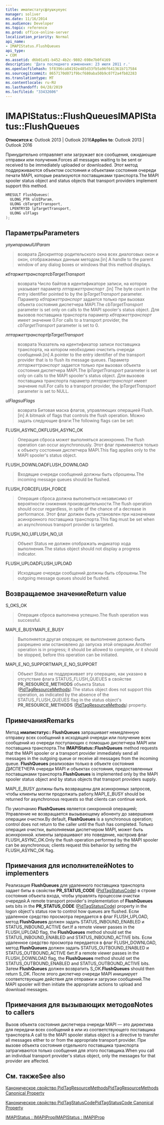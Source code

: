 ```yaml
---
title: имапистатусфлушкуеуес
manager: soliver
ms.date: 11/16/2014
ms.audience: Developer
ms.topic: reference
ms.prod: office-online-server
localization_priority: Normal
api_name:
- IMAPIStatus.FlushQueues
api_type:
- COM
ms.assetid: d6b01a91-b452-4b2c-9802-698e7b0f4169
description: 'Дата последнего изменения: 23 июля 2011 г.'
ms.openlocfilehash: 5f8396ca84192e485d33fb5a96f641361b717584
ms.sourcegitcommit: 8657170d071f9bcf680aba50b9c07f2a4fb82283
ms.translationtype: MT
ms.contentlocale: ru-RU
ms.lasthandoff: 04/28/2019
ms.locfileid: "33432606"
---
```

# <a name="imapistatusflushqueues"></a><span data-ttu-id="34c81-103">IMAPIStatus::FlushQueues</span><span class="sxs-lookup"><span data-stu-id="34c81-103">IMAPIStatus::FlushQueues</span></span>

  
  
<span data-ttu-id="34c81-104">**Относится к**: Outlook 2013 | Outlook 2016</span><span class="sxs-lookup"><span data-stu-id="34c81-104">**Applies to**: Outlook 2013 | Outlook 2016</span></span> 
  
<span data-ttu-id="34c81-105">Принудительно отправляет или загружает все сообщения, ожидающие отправки или получения.</span><span class="sxs-lookup"><span data-stu-id="34c81-105">Forces all messages waiting to be sent or received to be immediately uploaded or downloaded.</span></span> <span data-ttu-id="34c81-106">Этот метод поддерживаются объектом состояния и объектами состояния очереди печати MAPI, которые реализуются поставщиками транспорта.</span><span class="sxs-lookup"><span data-stu-id="34c81-106">The MAPI spooler status object and status objects that transport providers implement support this method.</span></span>
  
```cpp
HRESULT FlushQueues(
  ULONG_PTR ulUIParam,
  ULONG cbTargetTransport,
  LPENTRYID lpTargetTransport,
  ULONG ulFlags
);
```

## <a name="parameters"></a><span data-ttu-id="34c81-107">Параметры</span><span class="sxs-lookup"><span data-stu-id="34c81-107">Parameters</span></span>

 <span data-ttu-id="34c81-108">_улуипарам_</span><span class="sxs-lookup"><span data-stu-id="34c81-108">_ulUIParam_</span></span>
  
> <span data-ttu-id="34c81-109">возврата Дескриптор родительского окна всех диалоговых окон и окон, отображаемых данным методом.</span><span class="sxs-lookup"><span data-stu-id="34c81-109">[in] A handle to the parent window of any dialog boxes or windows that this method displays.</span></span>
    
 <span data-ttu-id="34c81-110">_кбтаржеттранспорт_</span><span class="sxs-lookup"><span data-stu-id="34c81-110">_cbTargetTransport_</span></span>
  
> <span data-ttu-id="34c81-111">возврата Число байтов в идентификаторе записи, на которое указывает параметр _лптаржеттранспорт_ .</span><span class="sxs-lookup"><span data-stu-id="34c81-111">[in] The byte count in the entry identifier pointed to by the  _lpTargetTransport_ parameter.</span></span> <span data-ttu-id="34c81-112">Параметр _кбтаржеттранспорт_ задается только при вызовах объекта состояния диспетчера MAPI.</span><span class="sxs-lookup"><span data-stu-id="34c81-112">The  _cbTargetTransport_ parameter is set only on calls to the MAPI spooler's status object.</span></span> <span data-ttu-id="34c81-113">Для вызовов поставщика транспорта параметр _кбтаржеттранспорт_ имеет значение 0.</span><span class="sxs-lookup"><span data-stu-id="34c81-113">For calls to a transport provider, the  _cbTargetTransport_ parameter is set to 0.</span></span> 
    
 <span data-ttu-id="34c81-114">_лптаржеттранспорт_</span><span class="sxs-lookup"><span data-stu-id="34c81-114">_lpTargetTransport_</span></span>
  
> <span data-ttu-id="34c81-115">возврата Указатель на идентификатор записи поставщика транспорта, на котором необходимо очистить очереди сообщений.</span><span class="sxs-lookup"><span data-stu-id="34c81-115">[in] A pointer to the entry identifier of the transport provider that is to flush its message queues.</span></span> <span data-ttu-id="34c81-116">Параметр _лптаржеттранспорт_ задается только при вызовах объекта состояния диспетчера MAPI.</span><span class="sxs-lookup"><span data-stu-id="34c81-116">The  _lpTargetTransport_ parameter is set only on calls to the MAPI spooler's status object.</span></span> <span data-ttu-id="34c81-117">Для вызовов поставщика транспорта параметр _лптаржеттранспорт_ имеет значение null.</span><span class="sxs-lookup"><span data-stu-id="34c81-117">For calls to a transport provider, the  _lpTargetTransport_ parameter is set to NULL.</span></span> 
    
 <span data-ttu-id="34c81-118">_ulFlags_</span><span class="sxs-lookup"><span data-stu-id="34c81-118">_ulFlags_</span></span>
  
> <span data-ttu-id="34c81-119">возврата Битовая маска флагов, управляющих операцией Flush.</span><span class="sxs-lookup"><span data-stu-id="34c81-119">[in] A bitmask of flags that controls the flush operation.</span></span> <span data-ttu-id="34c81-120">Можно задать следующие флаги:</span><span class="sxs-lookup"><span data-stu-id="34c81-120">The following flags can be set:</span></span>
    
<span data-ttu-id="34c81-121">FLUSH_ASYNC_OK</span><span class="sxs-lookup"><span data-stu-id="34c81-121">FLUSH_ASYNC_OK</span></span> 
  
> <span data-ttu-id="34c81-122">Операция сброса может выполняться асинхронно.</span><span class="sxs-lookup"><span data-stu-id="34c81-122">The flush operation can occur asynchronously.</span></span> <span data-ttu-id="34c81-123">Этот флаг применяется только к объекту состояния диспетчера MAPI.</span><span class="sxs-lookup"><span data-stu-id="34c81-123">This flag applies only to the MAPI spooler's status object.</span></span> 
    
<span data-ttu-id="34c81-124">FLUSH_DOWNLOAD</span><span class="sxs-lookup"><span data-stu-id="34c81-124">FLUSH_DOWNLOAD</span></span> 
  
> <span data-ttu-id="34c81-125">Входящие очереди сообщений должны быть сброшены.</span><span class="sxs-lookup"><span data-stu-id="34c81-125">The incoming message queues should be flushed.</span></span>
    
<span data-ttu-id="34c81-126">FLUSH_FORCE</span><span class="sxs-lookup"><span data-stu-id="34c81-126">FLUSH_FORCE</span></span> 
  
> <span data-ttu-id="34c81-127">Операция сброса должна выполняться независимо от вероятности снижения производительности.</span><span class="sxs-lookup"><span data-stu-id="34c81-127">The flush operation should occur regardless, in spite of the chance of a decrease in performance.</span></span> <span data-ttu-id="34c81-128">Этот флаг должен быть установлен при назначении асинхронного поставщика транспорта.</span><span class="sxs-lookup"><span data-stu-id="34c81-128">This flag must be set when an asynchronous transport provider is targeted.</span></span>
    
<span data-ttu-id="34c81-129">FLUSH_NO_UI</span><span class="sxs-lookup"><span data-stu-id="34c81-129">FLUSH_NO_UI</span></span> 
  
> <span data-ttu-id="34c81-130">Объект Status не должен отображать индикатор хода выполнения.</span><span class="sxs-lookup"><span data-stu-id="34c81-130">The status object should not display a progress indicator.</span></span>
    
<span data-ttu-id="34c81-131">FLUSH_UPLOAD</span><span class="sxs-lookup"><span data-stu-id="34c81-131">FLUSH_UPLOAD</span></span> 
  
> <span data-ttu-id="34c81-132">Исходящие очереди сообщений должны быть сброшены.</span><span class="sxs-lookup"><span data-stu-id="34c81-132">The outgoing message queues should be flushed.</span></span>
    
## <a name="return-value"></a><span data-ttu-id="34c81-133">Возвращаемое значение</span><span class="sxs-lookup"><span data-stu-id="34c81-133">Return value</span></span>

<span data-ttu-id="34c81-134">S_OK</span><span class="sxs-lookup"><span data-stu-id="34c81-134">S_OK</span></span> 
  
> <span data-ttu-id="34c81-135">Операция сброса выполнена успешно.</span><span class="sxs-lookup"><span data-stu-id="34c81-135">The flush operation was successful.</span></span>
    
<span data-ttu-id="34c81-136">MAPI_E_BUSY</span><span class="sxs-lookup"><span data-stu-id="34c81-136">MAPI_E_BUSY</span></span> 
  
> <span data-ttu-id="34c81-137">Выполняется другая операция; ее выполнение должно быть разрешено или остановлено до запуска этой операции.</span><span class="sxs-lookup"><span data-stu-id="34c81-137">Another operation is in progress; it should be allowed to complete, or it should be stopped, before this operation can be initiated.</span></span>
    
<span data-ttu-id="34c81-138">MAPI_E_NO_SUPPORT</span><span class="sxs-lookup"><span data-stu-id="34c81-138">MAPI_E_NO_SUPPORT</span></span> 
  
> <span data-ttu-id="34c81-139">Объект Status не поддерживает эту операцию, как указано в отсутствие флага STATUS_FLUSH_QUEUES в свойстве **PR_RESOURCE_METHODS** объекта Status ([PidTagResourceMethods](pidtagresourcemethods-canonical-property.md)).</span><span class="sxs-lookup"><span data-stu-id="34c81-139">The status object does not support this operation, as indicated by the absence of the STATUS_FLUSH_QUEUES flag in the status object's **PR_RESOURCE_METHODS** ([PidTagResourceMethods](pidtagresourcemethods-canonical-property.md)) property.</span></span>
    
## <a name="remarks"></a><span data-ttu-id="34c81-140">Примечания</span><span class="sxs-lookup"><span data-stu-id="34c81-140">Remarks</span></span>

<span data-ttu-id="34c81-141">Метод **имапистатус:: FlushQueues** запрашивает немедленную отправку всех сообщений в исходящей очереди или получение всех сообщений из очереди поступающих с помощью диспетчера MAPI или поставщика транспорта.</span><span class="sxs-lookup"><span data-stu-id="34c81-141">The **IMAPIStatus::FlushQueues** method requests that the MAPI spooler or a transport provider immediately send all messages in the outgoing queue or receive all messages from the incoming queue.</span></span> <span data-ttu-id="34c81-142">**FlushQueues** реализован только в объекте состояния ДИСПЕТЧЕРА очереди MAPI и объектах состояния, предоставленных поставщиками транспорта.</span><span class="sxs-lookup"><span data-stu-id="34c81-142">**FlushQueues** is implemented only by the MAPI spooler status object and by status objects that transport providers supply.</span></span> 
  
<span data-ttu-id="34c81-143">MAPI_E_BUSY должны быть возвращены для асинхронных запросов, чтобы клиенты могли продолжать работу.</span><span class="sxs-lookup"><span data-stu-id="34c81-143">MAPI_E_BUSY should be returned for asynchronous requests so that clients can continue work.</span></span> 
  
<span data-ttu-id="34c81-144">По умолчанию **FlushQueues** является синхронной операцией; Управление не возвращается вызывающему абоненту до завершения операции очистки.</span><span class="sxs-lookup"><span data-stu-id="34c81-144">By default, **FlushQueues** is a synchronous operation; control does not return to the caller until the flush has completed.</span></span> <span data-ttu-id="34c81-145">Только операция очистки, выполняемая диспетчером MAPI, может быть асинхронной. клиенты запрашивают это поведение, настроив флаг FLUSH_ASYNC_OK.</span><span class="sxs-lookup"><span data-stu-id="34c81-145">Only the flush operation performed by the MAPI spooler can be asynchronous; clients request this behavior by setting the FLUSH_ASYNC_OK flag.</span></span> 
  
## <a name="notes-to-implementers"></a><span data-ttu-id="34c81-146">Примечания для исполнителей</span><span class="sxs-lookup"><span data-stu-id="34c81-146">Notes to implementers</span></span>

<span data-ttu-id="34c81-147">Реализация **FlushQueues** для удаленного поставщика транспорта задает биты в свойстве **PR_STATUS_CODE** ([PidTagStatusCode](pidtagstatuscode-canonical-property.md)) в строке состояния объекта входа, чтобы управлять процессом очистки очередей.</span><span class="sxs-lookup"><span data-stu-id="34c81-147">A remote transport provider's implementation of **FlushQueues** sets bits in the **PR_STATUS_CODE** ([PidTagStatusCode](pidtagstatuscode-canonical-property.md)) property in the logon object's status row to control how queues are flushed.</span></span> <span data-ttu-id="34c81-148">Если удаленное средство просмотра передается в флаг FLUSH_UPLOAD, метод **FlushQueues** должен задать STATUS_INBOUND_ENABLED и STATUS_INBOUND_ACTIVE бит.</span><span class="sxs-lookup"><span data-stu-id="34c81-148">If a remote viewer passes in the FLUSH_UPLOAD flag, the **FlushQueues** method should set the STATUS_INBOUND_ENABLED and STATUS_INBOUND_ACTIVE bits.</span></span> <span data-ttu-id="34c81-149">Если удаленное средство просмотра передается в флаг FLUSH_DOWNLOAD, метод **FlushQueues** должен задать STATUS_OUTBOUND_ENABLED и STATUS_OUTBOUND_ACTIVE бит.</span><span class="sxs-lookup"><span data-stu-id="34c81-149">If a remote viewer passes in the FLUSH_DOWNLOAD flag, the **FlushQueues** method should set the STATUS_OUTBOUND_ENABLED and STATUS_OUTBOUND_ACTIVE bits.</span></span> <span data-ttu-id="34c81-150">Затем **FlushQueues** должен возвратить S_OK.</span><span class="sxs-lookup"><span data-stu-id="34c81-150">**FlushQueues** should then return S_OK.</span></span> <span data-ttu-id="34c81-151">После этого диспетчер очереди MAPI инициирует соответствующие действия для отправки и загрузки сообщений.</span><span class="sxs-lookup"><span data-stu-id="34c81-151">The MAPI spooler will then initiate the appropriate actions to upload and download messages.</span></span> 
  
## <a name="notes-to-callers"></a><span data-ttu-id="34c81-152">Примечания для вызывающих методов</span><span class="sxs-lookup"><span data-stu-id="34c81-152">Notes to callers</span></span>

<span data-ttu-id="34c81-153">Вызов объекта состояния диспетчера очереди MAPI — это директива для передачи всех сообщений в или из соответствующего поставщика транспорта.</span><span class="sxs-lookup"><span data-stu-id="34c81-153">A call to the MAPI spooler status object is a directive to transfer all messages either to or from the appropriate transport provider.</span></span> <span data-ttu-id="34c81-154">При вызове объекта состояния отдельного поставщика транспорта затрагиваются только сообщения для этого поставщика.</span><span class="sxs-lookup"><span data-stu-id="34c81-154">When you call an individual transport provider's status object, only the messages for that provider are affected.</span></span>
  
## <a name="see-also"></a><span data-ttu-id="34c81-155">См. также</span><span class="sxs-lookup"><span data-stu-id="34c81-155">See also</span></span>



[<span data-ttu-id="34c81-156">Каноническое свойство PidTagResourceMethods</span><span class="sxs-lookup"><span data-stu-id="34c81-156">PidTagResourceMethods Canonical Property</span></span>](pidtagresourcemethods-canonical-property.md)
  
[<span data-ttu-id="34c81-157">Каноническое свойство PidTagStatusCode</span><span class="sxs-lookup"><span data-stu-id="34c81-157">PidTagStatusCode Canonical Property</span></span>](pidtagstatuscode-canonical-property.md)
  
[<span data-ttu-id="34c81-158">IMAPIStatus : IMAPIProp</span><span class="sxs-lookup"><span data-stu-id="34c81-158">IMAPIStatus : IMAPIProp</span></span>](imapistatusimapiprop.md)

